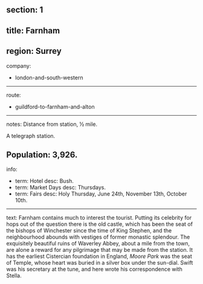 section: 1
----
title: Farnham
----
region: Surrey
----
company:
- london-and-south-western
----
route:
- guildford-to-farnham-and-alton
----
notes: Distance from station, ½ mile.

A telegraph station.

Population: 3,926.
----
info:
- term: Hotel
  desc: Bush.
- term: Market Days
  desc: Thursdays.
- term: Fairs
  desc: Holy Thursday, June 24th, November 13th, October 10th.
----
text: Farnham contains much to interest the tourist. Putting its celebrity for hops out of the question there is the old castle, which has been the seat of the bishops of Winchester since the time of King Stephen, and the neighbourhood abounds with vestiges of former monastic splendour. The exquisitely beautiful ruins of Waverley Abbey, about a mile from the town, are alone a reward for any pilgrimage that may be made from the station. It has the earliest Cistercian foundation in England, *Moore Park* was the seat of Temple, whose heart was buried in a silver box under the sun-dial. Swift was his secretary at the tune, and here wrote his correspondence with Stella.
